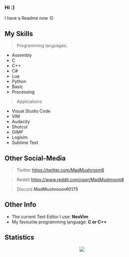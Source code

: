 ### Hi :)

I have a Readme now :D


My Skills
-----------------------------------------------------------------------
> Programming languages.

* Assembly
* C
* C++
* C#
* Lua
* Python
* Basic
* Processing

> Applications

* Visual Studio Code
* VIM
* Audacity
* Shotcut
* GIMP
* Logisim
* Sublime Text


Other Social-Media
-----------------------------------------------------------------------
> Twitter
https://twitter.com/MadMushroom8

> Reddit
https://www.reddit.com/user/MadMushroom8

> Discord
**MadMushroom#0175**


Other Info
-----------------------------------------------------------------------
* The current Text Editor I use: **NeoVim**
* My favourite programming language: **C or C++**

Statistics
-----------------------------------------------------------------------
<p align="center">
  <img src="https://github-readme-stats.vercel.app/api?username=Mad-Mushroom&count_private=true&show_icons=true&bg_color=161b22&title_color=58a6ff&text_color=c9d1d9&icon_color=196c2e&custom_title=Statistics&hide_border=true">
</p>
